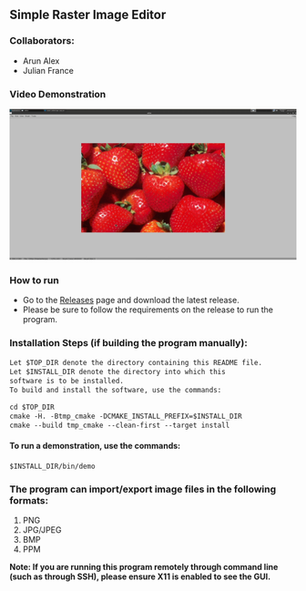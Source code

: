 ## Simple Raster Image Editor 

### Collaborators:
- Arun Alex
- Julian France

### Video Demonstration
[![Video Link](thumbnail.png)](https://www.youtube.com/watch?v=YRV_4dGv_FY "Raster Image Editor")

### How to run
- Go to the [Releases](https://github.com/arunalex62/raster-image-editor/releases) page and download the latest release.
- Please be sure to follow the requirements on the release to run the program.

### Installation Steps (if building the program manually):
    Let $TOP_DIR denote the directory containing this README file.
    Let $INSTALL_DIR denote the directory into which this
    software is to be installed.
    To build and install the software, use the commands:
```
cd $TOP_DIR
cmake -H. -Btmp_cmake -DCMAKE_INSTALL_PREFIX=$INSTALL_DIR
cmake --build tmp_cmake --clean-first --target install
```

#### To run a demonstration, use the commands:
```
$INSTALL_DIR/bin/demo
```

### The program can import/export image files in the following formats:
1. PNG
2. JPG/JPEG
3. BMP
4. PPM

**Note: If you are running this program remotely through command line
(such as through SSH), please ensure X11 is enabled to see the GUI.**
